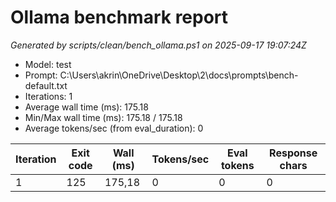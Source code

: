 ﻿# Ollama benchmark report

*Generated by scripts/clean/bench_ollama.ps1 on 2025-09-17 19:07:24Z*

- Model: test
- Prompt: C:\Users\akrin\OneDrive\Desktop\2\docs\prompts\bench-default.txt
- Iterations: 1
- Average wall time (ms): 175.18
- Min/Max wall time (ms): 175.18 / 175.18
- Average tokens/sec (from eval_duration): 0

| Iteration | Exit code | Wall (ms) | Tokens/sec | Eval tokens | Response chars |
| --- | --- | --- | --- | --- | --- |
| 1 | 125 | 175,18 | 0 | 0 | 0 |
